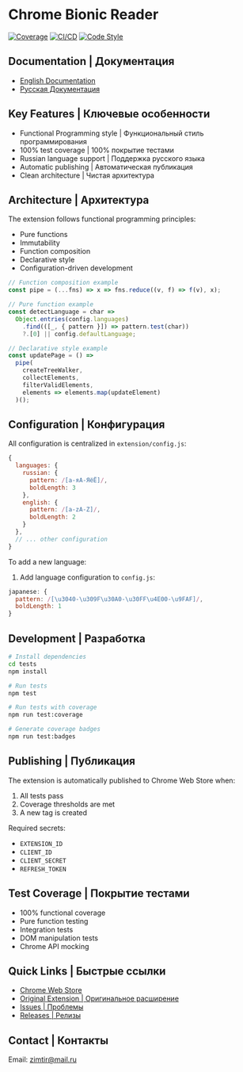 # Chrome Bionic Reader

[![Coverage](./coverage/badges/coverage-jest%20coverage.svg)](./coverage/lcov-report/index.html)
[![CI/CD](https://github.com/the-homeless-god/chrome-bionic-reader/actions/workflows/ci.yml/badge.svg)](https://github.com/the-homeless-god/chrome-bionic-reader/actions/workflows/ci.yml)
[![Code Style](https://img.shields.io/badge/code_style-prettier-ff69b4.svg)](https://prettier.io/)

## Documentation | Документация

- [English Documentation](./docs/en/README.md)
- [Русская Документация](./docs/ru/README.md)

## Key Features | Ключевые особенности

- Functional Programming style | Функциональный стиль программирования
- 100% test coverage | 100% покрытие тестами
- Russian language support | Поддержка русского языка
- Automatic publishing | Автоматическая публикация
- Clean architecture | Чистая архитектура

## Architecture | Архитектура

The extension follows functional programming principles:
- Pure functions
- Immutability
- Function composition
- Declarative style
- Configuration-driven development

```javascript
// Function composition example
const pipe = (...fns) => x => fns.reduce((v, f) => f(v), x);

// Pure function example
const detectLanguage = char => 
  Object.entries(config.languages)
    .find(([_, { pattern }]) => pattern.test(char))
    ?.[0] || config.defaultLanguage;

// Declarative style example
const updatePage = () =>
  pipe(
    createTreeWalker,
    collectElements,
    filterValidElements,
    elements => elements.map(updateElement)
  )();
```

## Configuration | Конфигурация

All configuration is centralized in `extension/config.js`:

```javascript
{
  languages: {
    russian: {
      pattern: /[а-яА-ЯёЁ]/,
      boldLength: 3
    },
    english: {
      pattern: /[a-zA-Z]/,
      boldLength: 2
    }
  },
  // ... other configuration
}
```

To add a new language:

1. Add language configuration to `config.js`:
```javascript
japanese: {
  pattern: /[\u3040-\u309F\u30A0-\u30FF\u4E00-\u9FAF]/,
  boldLength: 1
}
```

## Development | Разработка

```bash
# Install dependencies
cd tests
npm install

# Run tests
npm test

# Run tests with coverage
npm run test:coverage

# Generate coverage badges
npm run test:badges
```

## Publishing | Публикация

The extension is automatically published to Chrome Web Store when:
1. All tests pass
2. Coverage thresholds are met
3. A new tag is created

Required secrets:
- `EXTENSION_ID`
- `CLIENT_ID`
- `CLIENT_SECRET`
- `REFRESH_TOKEN`

## Test Coverage | Покрытие тестами

- 100% functional coverage
- Pure function testing
- Integration tests
- DOM manipulation tests
- Chrome API mocking

## Quick Links | Быстрые ссылки

- [Chrome Web Store](https://chromewebstore.google.com/detail/chrome-bionic-reader/)
- [Original Extension | Оригинальное расширение](https://github.com/Poucous/smartReader)
- [Issues | Проблемы](https://github.com/the-homeless-god/chrome-bionic-reader/issues)
- [Releases | Релизы](https://github.com/the-homeless-god/chrome-bionic-reader/releases)

## Contact | Контакты

Email: zimtir@mail.ru
